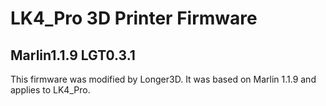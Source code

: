# LK4_Pro 3D Printer Firmware
## Marlin1.1.9 LGT0.3.1
This firmware was modified by Longer3D. It was based on Marlin 1.1.9 and applies to LK4_Pro.

